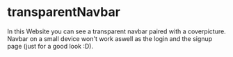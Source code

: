 # transparentNavbar

In this Website you can see a transparent navbar paired with a coverpicture. 
Navbar on a small device won't work aswell as the login and the signup page (just for a good look :D).
